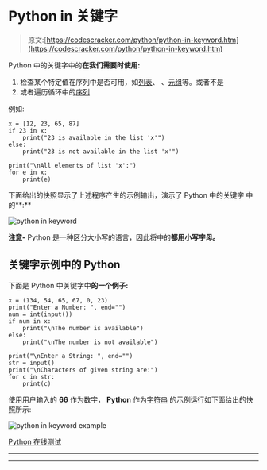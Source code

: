 # Python in 关键字

> 原文:[https://codescracker.com/python/python-in-keyword.htm](https://codescracker.com/python/python-in-keyword.htm)

Python 中的关键字中的**在我们需要时使用:**

1.  检查某个特定值在序列中是否可用，如[列表](/python/python-lists.htm)、 、[元组](/python/python-tuples.htm)等。或者不是
2.  或者遍历循环中的[序列](/python/python-for-loop.htm)

例如:

```
x = [12, 23, 65, 87]
if 23 in x:
    print("23 is available in the list 'x'")
else:
    print("23 is not available in the list 'x'")

print("\nAll elements of list 'x':")
for e in x:
    print(e)
```

下面给出的快照显示了上述程序产生的示例输出，演示了 Python 中的关键字 中的**:**

![python in keyword](../Images/4407e75282c96abe9675815879fb4626.png)

**注意-** Python 是一种区分大小写的语言，因此将中的**都用小写字母。**

## 关键字示例中的 Python

下面是 Python 中关键字中**的一个例子:**

```
x = (134, 54, 65, 67, 0, 23)
print("Enter a Number: ", end="")
num = int(input())
if num in x:
    print("\nThe number is available")
else:
    print("\nThe number is not available")

print("\nEnter a String: ", end="")
str = input()
print("\nCharacters of given string are:")
for c in str:
    print(c)
```

使用用户输入的 **66** 作为数字， **Python** 作为[字符串](/python/python-strings.htm) 的示例运行如下面给出的快照所示:

![python in keyword example](../Images/42bc04f4c9a9d25ac890f12936cad794.png)

[Python 在线测试](/exam/showtest.php?subid=10)

* * *

* * *